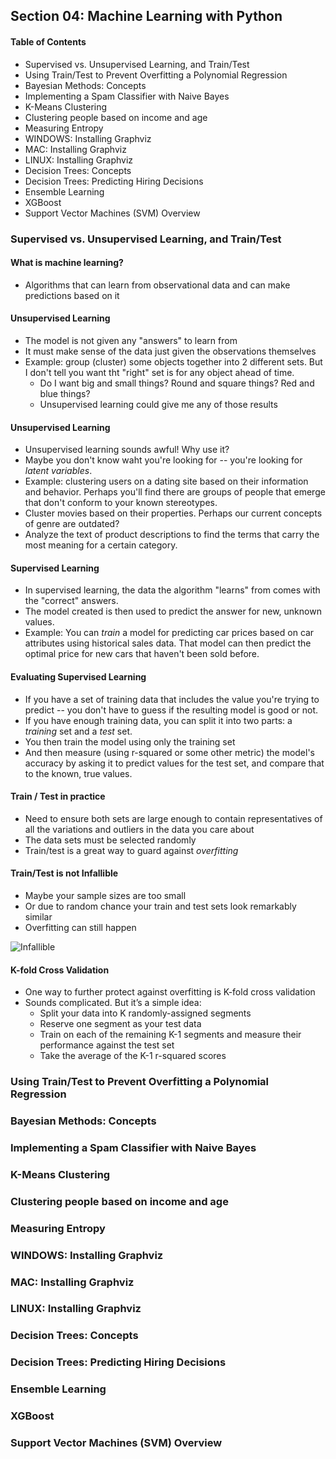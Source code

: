 ## Section 04: Machine Learning with Python

#### Table of Contents
- Supervised vs. Unsupervised Learning, and Train/Test
- Using Train/Test to Prevent Overfitting a Polynomial Regression
- Bayesian Methods: Concepts
- Implementing a Spam Classifier with Naive Bayes
- K-Means Clustering
- Clustering people based on income and age
- Measuring Entropy
- WINDOWS: Installing Graphviz
- MAC: Installing Graphviz
- LINUX: Installing Graphviz
- Decision Trees: Concepts
- Decision Trees: Predicting Hiring Decisions
- Ensemble Learning
- XGBoost
- Support Vector Machines (SVM) Overview


### Supervised vs. Unsupervised Learning, and Train/Test

#### What is machine learning?
- Algorithms that can learn from observational data and can make predictions based on it

#### Unsupervised Learning
- The model is not given any "answers" to learn from
- It must make sense of the data just given the observations themselves
- Example: group (cluster) some objects together into 2 different sets. But I don't tell 
  you want tht "right" set is for any object ahead of time.
  - Do I want big and small things? Round and square things? Red and blue things?
  - Unsupervised learning could give me any of those results

#### Unsupervised Learning
- Unsupervised learning sounds awful! Why use it?
- Maybe you don't know waht you're looking for -- you're looking for _latent variables_.
- Example: clustering users on a dating site based on their information and behavior. Perhaps
  you'll find there are groups of people that emerge that don't conform to your known stereotypes.
- Cluster movies based on their properties. Perhaps our current concepts of genre are outdated?
- Analyze the text of product descriptions to find the terms that carry the most meaning for a 
  certain category.


#### Supervised Learning
- In supervised learning, the data the algorithm "learns" from comes with the "correct" answers.
- The model created is then used to predict the answer for new, unknown values.
- Example: You can _train_ a model for predicting car prices based on car attributes using 
  historical sales data. That model can then predict the optimal price for new cars that 
  haven't been sold before.

#### Evaluating Supervised Learning
- If you have a set of training data that includes the value you're trying to predict -- you don't
  have to guess if the resulting model is good or not.
- If you have enough training data, you can split it into two parts: a _training_ set and a _test_
  set.
- You then train the model using only the training set
- And then measure (using r-squared or some other metric) the model's accuracy by asking it to 
  predict values for the test set, and compare that to the known, true values.


#### Train / Test in practice
- Need to ensure both sets are large enough to contain representatives of all the variations and
  outliers in the data you care about
- The data sets must be selected randomly
- Train/test is a great way to guard against _overfitting_

#### Train/Test is not Infallible
- Maybe your sample sizes are too small
- Or due to random chance your train and test sets look remarkably similar
- Overfitting can still happen

![Infallible](https://github.com/lcycstudio/python/blob/master/data_structures/04_machine_learning_with_python/infallible.png)


#### K-fold Cross Validation
- One way to further protect against overfitting is K-fold cross validation 
- Sounds complicated. But it’s a simple idea: 
  - Split your data into K randomly-assigned segments
  - Reserve one segment as your test data
  - Train on each of the remaining K-1 segments and measure their performance against the 
    test set
  - Take the average of the K-1 r-squared scores



### Using Train/Test to Prevent Overfitting a Polynomial Regression



### Bayesian Methods: Concepts



### Implementing a Spam Classifier with Naive Bayes



### K-Means Clustering



### Clustering people based on income and age



### Measuring Entropy



### WINDOWS: Installing Graphviz



### MAC: Installing Graphviz



### LINUX: Installing Graphviz



### Decision Trees: Concepts



### Decision Trees: Predicting Hiring Decisions



### Ensemble Learning



### XGBoost



### Support Vector Machines (SVM) Overview





